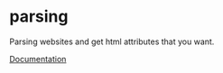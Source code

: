 # parsing
Parsing websites and get html attributes that you want. 

[Documentation](https://simplehtmldom.sourceforge.io/docs/1.9/index.html)
